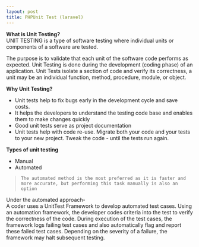 ```yaml
---
layout: post
title: PHPUnit Test (laravel)
---
```

**What is Unit Testing?**<br>
UNIT TESTING is a type of software testing where individual units or components of a software are tested.

The purpose is to validate that each unit of the software code performs as expected. Unit Testing is done during the development (coding phase) of an application. Unit Tests isolate a section of code and verify its correctness, a unit may be an individual function, method, procedure, module, or object.

**Why Unit Testing?**

- Unit tests help to fix bugs early in the development cycle and save costs.
- It helps the developers to understand the testing code base and enables them to make changes quickly
- Good unit tests serve as project documentation
- Unit tests help with code re-use. Migrate both your code and your tests to your new project. Tweak the code - until the tests run again.

**Types of unit testing**
- Manual
- Automated

> `The automated method is the most preferred as it is faster and more accurate, but performing this task manually is also an option`

Under the automated approach-<br>
A coder uses a UnitTest Framework to develop automated test cases. Using an automation framework, the developer codes criteria into the test to verify the correctness of the code. During execution of the test cases, the framework logs failing test cases and also automatically flag and report these failed test cases. Depending on the severity of a failure, the framework may halt subsequent testing.